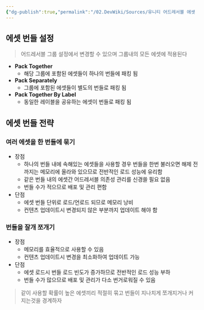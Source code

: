 ```yaml
---
{"dg-publish":true,"permalink":"/02.DevWiki/Sources/유니티 어드레서블 에셋 번들과 관리 전략/","noteIcon":"","created":"2025-05-23T01:54:37.000+09:00","updated":"2025-07-19T22:58:36.000+09:00"}
---
```


## 에셋 번들 설정

> 어드레서블 그룹 설정에서 변경할 수 있으며 그룹내의 모든 에셋에 적용된다

- **Pack Together**
    - 해당 그룹에 포함된 에셋들이 하나의 번들에 패킹 됨
- **Pack Separately**
    - 그룹에 포함된 에셋들이 별도의 번들로 패킹 됨
- **Pack Together By Label**
    - 동일한 레이블을 공유하는 에셋이 번들로 패킹 됨

## 에셋 번들 전략

### 여러 에셋을 한 번들에 묶기

- 장점
    - 하나의 번들 내에 속해있는 에셋들을 사용할 경우 번들을 한번 불러오면 해제 전까지는 메모리에 올라와 있으므로 전반적인 로드 성능에 유리함
    - 같은 번들 내의 에셋간 어드레서블 의존성 관리를 신경쓸 필요 없음
    - 번들 수가 적으므로 배포 및 관리 편함
- 단점
    - 에셋 번들 단위로 로드/언로드 되므로 메모리 낭비
    - 컨텐츠 업데이트시 변경되지 않은 부분까지 업데이트 해야 함

### 번들을 잘개 쪼개기

- 장점
    - 메모리를 효율적으로 사용할 수 있음
    - 컨텐츠 업데이트시 변경을 최소화하여 업데이트 가능
- 단점
    - 에셋 로드시 번들 로드 빈도가 증가하므로 전반적인 로드 성능 부하
    - 번들 수가 많으므로 배포 및 관리가 다소 번거로워질 수 있음

> 같이 사용할 확률이 높은 에셋끼리 적절히 묶고 번들이 지나치게 쪼개지거나 커지는것을 경계하자